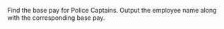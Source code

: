 Find the base pay for Police Captains.
Output the employee name along with the corresponding base pay.